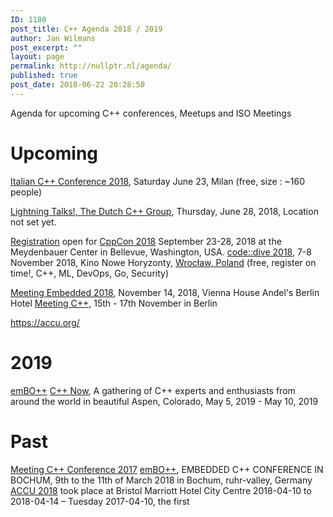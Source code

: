```yaml
---
ID: 1180
post_title: C++ Agenda 2018 / 2019
author: Jan Wilmans
post_excerpt: ""
layout: page
permalink: http://nullptr.nl/agenda/
published: true
post_date: 2018-06-22 20:28:50
---
```

Agenda for upcoming C++ conferences, Meetups and ISO Meetings

# Upcoming

[Italian C++ Conference 2018][1], Saturday June 23, Milan (free, size : ~160 people)

[Lightning Talks!, The Dutch C++ Group][2], Thursday, June 28, 2018, Location not set yet.

[Registration][3] open for [CppCon 2018][4] September 23-28, 2018 at the Meydenbauer Center in Bellevue, Washington, USA. [code::dive 2018][5], 7-8 November 2018, Kino Nowe Horyzonty, [Wrocław, Poland][6] (free, register on time!, C++, ML, DevOps, Go, Security)

[Meeting Embedded 2018][7], November 14, 2018, Vienna House Andel's Berlin Hotel [Meeting C++][8], 15th - 17th November in Berlin

https://accu.org/

# 2019

[emBO++][9] [C++ Now][10], A gathering of C++ experts and enthusiasts from around the world in beautiful Aspen, Colorado, May 5, 2019 - May 10, 2019

# Past

[Meeting C++ Conference 2017][11] [emBO++][9], EMBEDDED C++ CONFERENCE IN BOCHUM, 9th to the 11th of March 2018 in Bochum, ruhr-valley, Germany [ACCU 2018][12] took place at Bristol Marriott Hotel City Centre 2018-04-10 to 2018-04-14 – Tuesday 2017-04-10, the first

 [1]: https://www.italiancpp.org/event/itcppcon18/
 [2]: https://www.meetup.com/The-Dutch-Cpp-Group/events/251860695/?rv=me1&_xtd=gatlbWFpbF9jbGlja9oAJGU4ZTdiNDI2LThkNGUtNDYwZS1iMjJmLTEwYzkzMWY0MTU0ZQ&_af=event&_af_eid=251860695&https=on
 [3]: https://www.eventbrite.com/e/cppcon-2018-registration-38781666007
 [4]: https://cppcon.org/
 [5]: http://codedive.pl/
 [6]: https://www.google.nl/maps/place/Wroc%C5%82aw,+Poland/data=!4m2!3m1!1s0x470fe9c2d4b58abf:0xb70956aec205e0f5?sa=X&ved=0ahUKEwib2cvFgOjbAhUM16QKHaBIDeEQ8gEI0wEwEQ
 [7]: https://meetingembedded.com/2018/
 [8]: http://meetingcpp.com/
 [9]: https://www.embo.io/
 [10]: http://cppnow.org/
 [11]: http://meetingcpp.com/2017/
 [12]: https://conference.accu.org/2018/accu2018.html